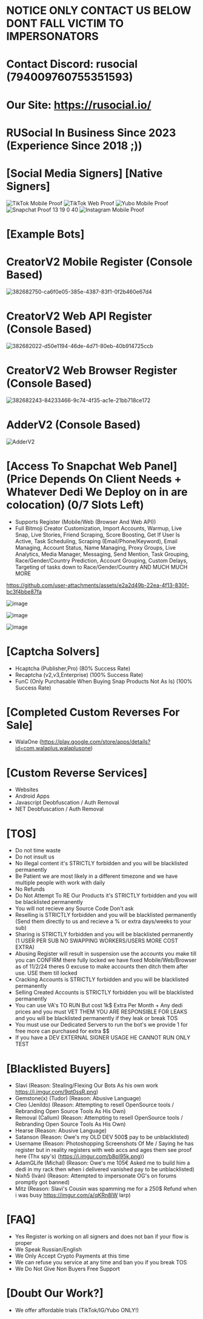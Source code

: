 # NOTICE ONLY CONTACT US BELOW DONT FALL VICTIM TO IMPERSONATORS

# Contact Discord: rusocial (794009760755351593)
# Our Site: https://rusocial.io/
# RUSocial In Business Since 2023 (Experience Since 2018 ;))

# [Social Media Signers] [Native Signers]
![TikTok Mobile Proof](https://github.com/user-attachments/assets/5e5d7c2d-3c75-4926-b826-1c7516e2e404)
![TikTok Web Proof](https://github.com/user-attachments/assets/fd60b925-db48-4668-9787-20231c88e2c1)
![Yubo Mobile Proof](https://github.com/user-attachments/assets/b87d3739-c8e1-42f5-8a52-f09926eae498)
![Snapchat Proof 13 19 0 40](https://github.com/user-attachments/assets/c1a68c1c-ca6f-45bd-802e-cf055436e0a3)
![Instagram Mobile Proof](https://github.com/user-attachments/assets/8ffeceb6-aab0-4ffc-85d5-2b12a6aec331)

# [Example Bots]

# CreatorV2 Mobile Register (Console Based)
![382682750-ca6f0e05-385e-4387-83f1-0f2b460e67d4](https://github.com/user-attachments/assets/8365a318-e9ec-4c3d-9163-a2b766e2495c)

# CreatorV2 Web API Register (Console Based)
![382682022-d50e1194-46de-4d71-80eb-40b914725ccb](https://github.com/user-attachments/assets/9d8a6515-46ca-4abd-b55a-d910c9ca4835)

# CreatorV2 Web Browser Register (Console Based)
![382682243-84233466-9c74-4f35-ac1e-21bb718ce172](https://github.com/user-attachments/assets/b5523d1a-e4bd-46dd-8190-e97e6c65c3a5)

# AdderV2 (Console Based)
![AdderV2](https://github.com/user-attachments/assets/47c07923-4b5e-46ea-b1b2-8e412146518b)

# [Access To Snapchat Web Panel] (Price Depends On Client Needs + Whatever Dedi We Deploy on in are colocation) (0/7 Slots Left)
- Supports Register (Mobile/Web (Browser And Web API))
- Full Bitmoji Creator Customization, Import Accounts, Warmup, Live Snap, Live Stories, Friend Scraping, Score Boosting, Get If User Is Active, Task Scheduling, Scraping (Email/Phone/Keyword), Email Managing, Account Status, Name Managing, Proxy Groups, Live Analytics, Media Manager, Messaging, Send Mention, Task Grouping, Race/Gender/Country Prediction, Account Grouping, Custom Delays, Targeting of tasks down to Race/Gender/Country AND MUCH MUCH MORE

https://github.com/user-attachments/assets/e2a2d49b-22ea-4f13-830f-bc3f4bbe87fa


![image](https://github.com/user-attachments/assets/8e940eee-acd3-407f-b062-3c85dddcea26)


![image](https://github.com/user-attachments/assets/82428a26-b818-4c9a-b270-06a975af356d)

![image](https://github.com/user-attachments/assets/1509d658-5c44-443e-87b7-929193d0938f)


# [Captcha Solvers]
- Hcaptcha (Publisher,Pro) (80% Success Rate)
- Recaptcha (v2,v3,Enterprise) (100% Success Rate)
- FunC (Only Purchasable When Buying Snap Products Not As Is) (100% Success Rate)

# [Completed Custom Reverses For Sale]
- WalaOne (https://play.google.com/store/apps/details?id=com.walaplus.walaplusone)

# [Custom Reverse Services]
- Websites
- Android Apps
- Javascript Deobfuscation / Auth Removal
- NET Deobfuscation / Auth Removal

# [TOS]
- Do not time waste
- Do not insult us
- No illegal content it's STRICTLY forbidden and you will be blacklisted permanently
- Be Patient we are most likely in a different timezone and we have multiple people with work with daily
- No Refunds
- Do Not Attempt To RE Our Products it's STRICTLY forbidden and you will be blacklisted permanently
- You will not recieve any Source Code Don't ask
- Reselling is STRICTLY forbidden and you will be blacklisted permanently (Send them directly to us and recieve a % or extra days/weeks to your sub)
- Sharing is STRICTLY forbidden and you will be blacklisted permanently (1 USER PER SUB NO SWAPPING WORKERS/USERS MORE COST EXTRA)
- Abusing Register will result in suspension use the accounts you make till you can CONFIRM there fully locked we have fixed Mobile/Web/Browser as of 11/2/24 theres 0 excuse to make accounts then ditch them after use. USE them till locked
- Cracking Accounts is STRICTLY forbidden and you will be blacklisted permanently
- Selling Created Accounts is STRICTLY forbidden you will be blacklisted permanently
- You can use VA's TO RUN But cost 1k$ Extra Per Month + Any dedi prices and you must VET THEM YOU ARE RESPONSIBLE FOR LEAKS and you will be blacklisted permanently if they leak or break TOS
- You must use our Dedicated Servers to run the bot's we provide 1 for free more can purchased for extra $$
- If you have a DEV EXTERNAL SIGNER USAGE HE CANNOT RUN ONLY TEST

# [Blacklisted Buyers]
- Slavi (Reason: Stealing/Flexing Our Bots As his own work https://i.imgur.com/9qt0ssR.png)
- Gemstone(x) (Tudor) (Reason: Abusive Language)
- Cleo (Jenildo) (Reason: Attempting to resell OpenSource tools / Rebranding Open Source Tools As His Own)
- Removal (Callum) (Reason: Attempting to resell OpenSource tools / Rebranding Open Source Tools As His Own)
- Hearse (Reason: Abusive Language)
- Satanson (Reason: Owe's my OLD DEV 500$ pay to be unblacklisted)
- Username (Reason: Photoshopping Screenshots Of Me / Saying he has register but in reality registers with web accs and ages them see proof here (Thx spy's) (https://i.imgur.com/b8pl95k.png))
- AdamGLife (Michal) (Reason: Owe's me 105€ Asked me to build him a dedi in my rack then when i delivered vanished pay to be unblacklisted)
- Nixh5 (Iván) (Reason: Attempted to impersonate OG's on forums promptly got banned)
- Mitz (Reason: Slavi's Cousin was spamming me for a 250$ Refund when i was busy https://imgur.com/a/qKRn8lW larp)

# [FAQ]
- Yes Register is working on all signers and does not ban if your flow is proper
- We Speak Russian/English
- We Only Accept Crypto Payments at this time
- We can refuse you service at any time and ban you if you break TOS
- We Do Not Give Non Buyers Free Support

# [Doubt Our Work?]
- We offer affordable trials (TikTok/IG/Yubo ONLY!)
